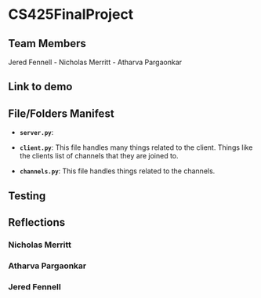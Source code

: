 # CS425FinalProject
## Team Members
Jered Fennell - Nicholas Merritt - Atharva Pargaonkar

## Link to demo

## File/Folders Manifest
- **`server.py`**:

- **`client.py`**:
    This file handles many things related to the client. Things like the clients list of channels that they are joined to.

- **`channels.py`**:
    This file handles things related to the channels. 
 ## Testing


 ## Reflections

 ### Nicholas Merritt

 ### Atharva Pargaonkar

 ### Jered Fennell

  